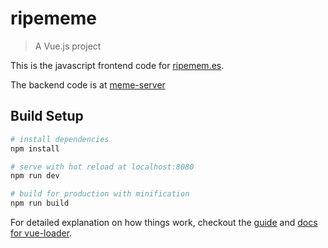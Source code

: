 # ripememe

> A Vue.js project

This is the javascript frontend  code for <a href="https://ripemem.es/">ripemem.es</a>.

The backend code is at <a href="https://github.com/miquels/meme-server">meme-server</a>

## Build Setup

``` bash
# install dependencies
npm install

# serve with hot reload at localhost:8080
npm run dev

# build for production with minification
npm run build
```

For detailed explanation on how things work, checkout the [guide](http://vuejs-templates.github.io/webpack/) and [docs for vue-loader](http://vuejs.github.io/vue-loader).
